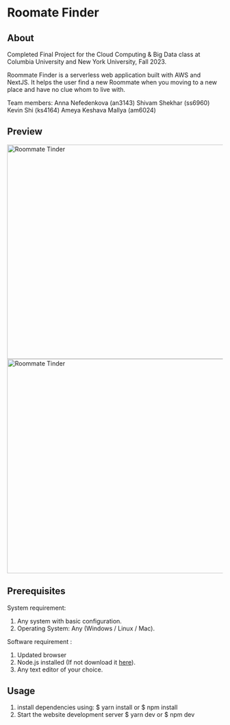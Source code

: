 # Roomate Finder

## About

Completed Final Project for the Cloud Computing & Big Data
class at Columbia University and New York University, Fall 2023.

Roommate Finder is a serverless web application built with AWS and NextJS. 
It helps the user find a new Roommate when you moving to a new place and have no clue whom to live with.

Team members:
Anna Nefedenkova (an3143)
Shivam Shekhar (ss6960)
Kevin Shi (ks4164)
Ameya Keshava Mallya (am6024)

## Preview

<img src="https://github.com/shvam0000/Roommate-Tinder/blob/main/frontend/utils/images/1.png" alt="Roommate Tinder" height="500" width="1000">

<img src="https://github.com/shvam0000/Roommate-Tinder/blob/main/frontend/utils/images/2.png" alt="Roommate Tinder" height="500" width="1000">

## Prerequisites

System requirement:
1. Any system with basic configuration.
2. Operating System: Any (Windows / Linux / Mac).

Software requirement :
1. Updated browser
2. Node.js installed (If not download it [here](https://nodejs.org/en/download/)).
3. Any text editor of your choice.

## Usage 

1. install dependencies using:
   $ yarn install
   or
   $ npm install
2. Start the website development server
   $ yarn dev
   or
   $ npm dev

